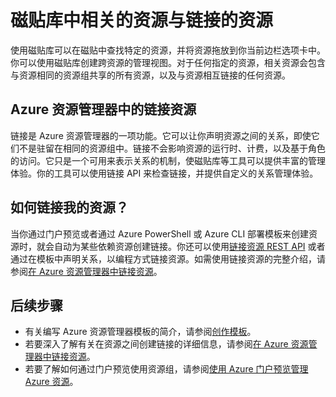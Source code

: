 <properties 
	pageTitle="磁贴库中相关的资源与链接的资源" 
	description="了解 Azure 预览门户的磁贴库中显示的相关资源和链接资源。" 
	services="azure-portal" 
	documentationCenter="" 
	authors="adamabdelhamed" 
	manager="wpickett" 
	editor=""/>

<tags 
	ms.service="azure-portal" 
	ms.date="07/16/2015" 
	wacn.date="05/09/2016"/>

# 磁贴库中相关的资源与链接的资源

使用磁贴库可以在磁贴中查找特定的资源，并将资源拖放到你当前边栏选项卡中。你可以使用磁贴库创建跨资源的管理视图。对于任何指定的资源，相关资源会包含与资源相同的资源组共享的所有资源，以及与资源相互链接的任何资源。

## Azure 资源管理器中的链接资源

链接是 Azure 资源管理器的一项功能。它可以让你声明资源之间的关系，即使它们不是驻留在相同的资源组中。链接不会影响资源的运行时、计费，以及基于角色的访问。它只是一个可用来表示关系的机制，使磁贴库等工具可以提供丰富的管理体验。你的工具可以使用链接 API 来检查链接，并提供自定义的关系管理体验。

## 如何链接我的资源？

当你通过门户预览或者通过 Azure PowerShell 或 Azure CLI 部署模板来创建资源时，就会自动为某些依赖资源创建链接。你还可以使用[链接资源 REST API](https://msdn.microsoft.com/zh-cn/library/azure/mt238499.aspx) 或者通过在模板中声明关系，以编程方式链接资源。如需使用链接资源的完整介绍，请参阅[在 Azure 资源管理器中链接资源](/documentation/articles/resource-group-link-resources)。

## 后续步骤

- 有关编写 Azure 资源管理器模板的简介，请参阅[创作模板](/documentation/articles/resource-group-authoring-templates)。
- 若要深入了解有关在资源之间创建链接的详细信息，请参阅[在 Azure 资源管理器中链接资源](/documentation/articles/resource-group-link-resources)。
- 若要了解如何通过门户预览使用资源组，请参阅[使用 Azure 门户预览管理 Azure 资源](/documentation/articles/resource-group-portal)。

<!---HONumber=Mooncake_0503_2016-->